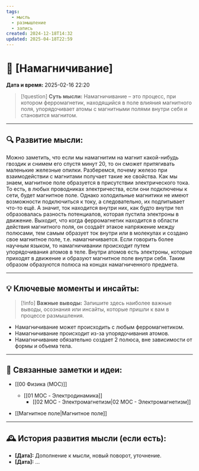 ```yaml
---
tags:
  - мысль
  - размышление
  - запись
created: 2024-12-18T14:32
updated: 2025-04-18T22:59
---
```


# 💭  [Намагничивание]

**Дата и время:** 2025-02-16 22:20

> [!question] **Суть мысли:**
> Намагничивание – это процесс, при котором ферромагнетик, находящийся в поле влияния магнитного поля, упорядочивает атомы с магнитными полями внутри себя и становится магнитом.

---

## 🔍 Развитие мысли:

Можно заметить, что если мы намагнитим на магнит какой-нибудь гвоздик и снимем его спустя минут 20, то он сможет притягивать маленькие железные опилки. Разберемся, почему железо при взаимодействии с магнитами получает такие же свойства.
Как мы знаем, магнитное поле образуется в присутствии электрического тока. То есть, в любых проводниках электричества, если они подключены к сети, будет магнитное поле. Однако холодильные магнитики не имеют возможности подключиться к току, а следовательно, их подпитывает что-то ещё. А значит, ток находится внутри них, как будто внутри тел образовалась разность потенциалов, которая пустила электроны в движение.
Выходит, что когда ферромагнетик находится в области действия магнитного поля, он создаёт этакое напряжение между полюсами, тем самым образует ток внутри или в молекулах и создано свое магнитное поле, т.е. намагничивается.
Если говорить более научным языком, то намагничивании происходит путем упорядочивания атомов в теле. Внутри атомов есть электроны, которые приходят в движение и образуют магнитное поле внутри себя. Таким образом образуются полюса на концах намагниченного предмета.

---

## 💡 Ключевые моменты и инсайты:

> [!info] **Важные выводы:**
> Запишите здесь наиболее важные выводы, осознания или инсайты, которые пришли к вам в процессе размышления.

- Намагничивание может происходить с любым ферромагнетиком.
- Намагничивание происходит из-за упорядочивания атомов.
- Намагничивание обязательно создает 2 полюса, вне зависимости от формы и объема тела.

---

## 🔄 Связанные заметки и идеи:

- [[00 Физика (MOC)]]
	- [[01 MOC - Электродинамика]]
		- [[02 МОС - Электромагнетизм|02 МОС - Электромагнетизм]]

- [[Магнитное поле|Магнитное поле]]

---

## 🕰️ История развития мысли (если есть):

* **[Дата]:**  Дополнение к мысли, новый поворот, уточнение.
* **[Дата]:**  ...